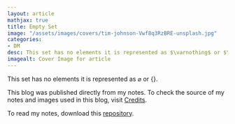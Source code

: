 ```yaml
---
layout: article
mathjax: true
title: Empty Set
image: "/assets/images/covers/tim-johnson-Vwf8q3RzBRE-unsplash.jpg"
categories:
- DM
desc: This set has no elements it is represented as $\varnothing$ or $\{ \}$. 
imagealt: Cover Image for article
---
```


This set has no elements it is represented as $\varnothing$ or $\{ \}$.

































































































































































































































































































































































































This blog was published directly from my notes.
To check the source of my notes and images used in this blog, visit <a href="/credits.html" target="_blank">Credits</a>.

To read my notes, download this <a href="https://github.com/bovem/CS" target="blank">repository</a>.